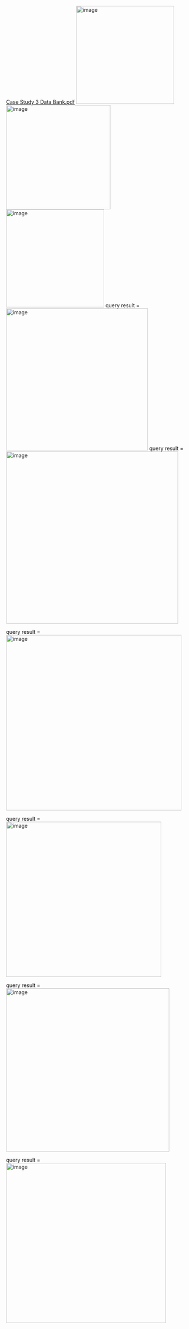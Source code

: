[Case Study 3 Data Bank.pdf](https://github.com/DrPravallika/MySQL-Case-Study/files/14970305/Case.Study.3.Data.Bank.pdf)
<img width="266" alt="image" src="https://github.com/DrPravallika/MySQL-Case-Study/assets/166926878/6ec21cc1-9a8a-4312-9e65-246df30e3a89">
<img width="283" alt="image" src="https://github.com/DrPravallika/MySQL-Case-Study/assets/166926878/ab606cb6-8cd2-4bf4-9e9b-b579b4244ad6">
<img width="266" alt="image" src="https://github.com/DrPravallika/MySQL-Case-Study/assets/166926878/f246eb18-a77f-4b25-99d8-f77f9b0450a4">
query  result = <img width="385" alt="image" src="https://github.com/DrPravallika/MySQL-Case-Study/assets/166926878/96c5ab17-54bf-4d0a-ba81-ec8087865a1b">
query  result = <img width="467" alt="image" src="https://github.com/DrPravallika/MySQL-Case-Study/assets/166926878/c6958c7e-2a3d-4edc-bd9d-7fd246c41546">

query  result = <img width="476" alt="image" src="https://github.com/DrPravallika/MySQL-Case-Study/assets/166926878/5e41ab8e-c363-48c3-9657-23b39b8f5042">

query  result = <img width="421" alt="image" src="https://github.com/DrPravallika/MySQL-Case-Study/assets/166926878/6b12c0e5-90fb-4598-ae9c-1ed93a48f0b2">

query  result = <img width="443" alt="image" src="https://github.com/DrPravallika/MySQL-Case-Study/assets/166926878/a6c39dfe-999d-4abb-927b-2fb2b06c5907">

query  result = <img width="434" alt="image" src="https://github.com/DrPravallika/MySQL-Case-Study/assets/166926878/3c200b27-8416-4851-a415-1c199982c6c3">

